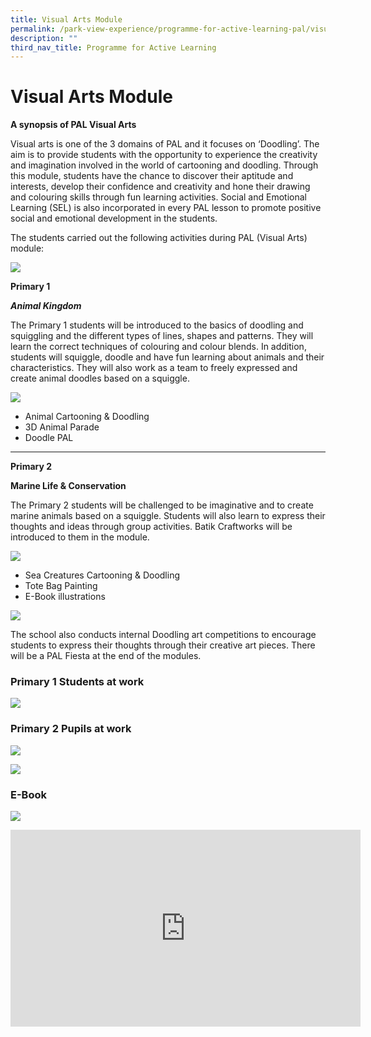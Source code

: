 ```yaml
---
title: Visual Arts Module
permalink: /park-view-experience/programme-for-active-learning-pal/visual-arts-module/
description: ""
third_nav_title: Programme for Active Learning
---
```

# **Visual Arts Module**

**A synopsis of PAL Visual Arts**

Visual arts is one of the 3 domains of PAL and it focuses on ‘Doodling’. The aim is to provide students with the opportunity to experience the creativity and imagination involved in the world of cartooning and doodling. Through this module, students have the chance to discover their aptitude and interests, develop their confidence and creativity and hone their drawing and colouring skills through fun learning activities. Social and Emotional Learning (SEL) is also incorporated in every PAL lesson to promote positive social and emotional development in the students.

The students carried out the following activities during PAL (Visual Arts) module:

![](/images/WallMural.jpg)

**Primary 1**

**_Animal Kingdom_**

The Primary 1 students will be introduced to the basics of doodling and squiggling and the different types of lines, shapes and patterns. They will learn the correct techniques of colouring and colour blends. In addition, students will squiggle, doodle and have fun learning about animals and their characteristics. They will also work as a team to freely expressed and create animal doodles based on a squiggle.

![](/images/palcover.jpg)

* Animal Cartooning & Doodling
* 3D Animal Parade
* Doodle PAL

------------------------------------------------------------------------


**Primary 2**

**Marine Life & Conservation**

The Primary 2 students will be challenged to be imaginative and to create marine animals based on a squiggle. Students will also learn to express their thoughts and ideas through group activities. Batik Craftworks will be introduced to them in the module.

![](/images/P2Cover.jpg)

* Sea Creatures Cartooning & Doodling
* Tote Bag Painting
* E-Book illustrations

![](/images/BannerCable.jpg)

The school also conducts internal Doodling art competitions to encourage students to express their thoughts through their creative art pieces. There will be a PAL Fiesta at the end of the modules.

### Primary 1 Students at work

![](/images/P1.jpg)

### Primary 2 Pupils at work

![](/images/P2.jpg)

![](/images/Sample.jpg)

### E-Book

![](/images/book.jpg)

<iframe width="560" height="315" src="https://www.youtube.com/embed/N27N-rxWv20" title="YouTube video player" frameborder="0" allow="accelerometer; autoplay; clipboard-write; encrypted-media; gyroscope; picture-in-picture" allowfullscreen></iframe>